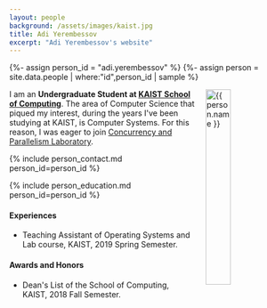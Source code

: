 ```yaml
---
layout: people
background: /assets/images/kaist.jpg
title: Adi Yerembessov
excerpt: "Adi Yerembessov's website"
---
```


{%- assign person_id = "adi.yerembessov" %}
{%- assign person = site.data.people | where:"id",person_id | sample %}

<img align="right" style="width: 30%; padding-left: 3%;" src="{{ site.baseurl }}/assets/images/people/adi.yerembessov.jpg" alt="{{ person.name }}">
	
I am an **Undergraduate Student at [KAIST School of Computing](https://cs.kaist.ac.kr)**. The area of Computer Science that piqued my interest, during the years I've been studying at KAIST, is Computer Systems. For this reason, I was eager to join [Concurrency and Parallelism Laboratory](https://www.fearless.systems).

{% include person_contact.md person_id=person_id %}


{% include person_education.md person_id=person_id %}

#### Experiences

- Teaching Assistant of Operating Systems and Lab course, KAIST, 2019 Spring Semester.


#### Awards and Honors

- Dean's List of the School of Computing, KAIST, 2018 Fall Semester.

